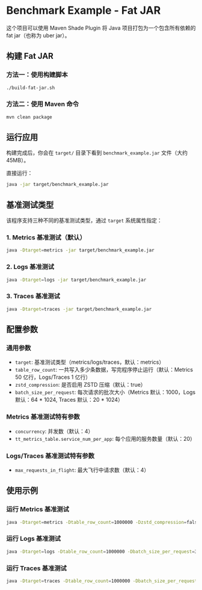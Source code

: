 # Benchmark Example - Fat JAR

这个项目可以使用 Maven Shade Plugin 将 Java 项目打包为一个包含所有依赖的 fat jar（也称为 uber jar）。

## 构建 Fat JAR

### 方法一：使用构建脚本
```bash
./build-fat-jar.sh
```

### 方法二：使用 Maven 命令
```bash
mvn clean package
```

## 运行应用

构建完成后，你会在 `target/` 目录下看到 `benchmark_example.jar` 文件（大约 45MB）。

直接运行：
```bash
java -jar target/benchmark_example.jar
```

## 基准测试类型

该程序支持三种不同的基准测试类型，通过 `target` 系统属性指定：

### 1. Metrics 基准测试（默认）
```bash
java -Dtarget=metrics -jar target/benchmark_example.jar
```

### 2. Logs 基准测试
```bash
java -Dtarget=logs -jar target/benchmark_example.jar
```

### 3. Traces 基准测试
```bash
java -Dtarget=traces -jar target/benchmark_example.jar
```

## 配置参数

### 通用参数
- `target`: 基准测试类型（metrics/logs/traces，默认：metrics）
- `table_row_count`: 一共写入多少条数据，写完程序停止运行（默认：Metrics 50 亿行，Logs/Traces 1 亿行）
- `zstd_compression`: 是否启用 ZSTD 压缩（默认：true）
- `batch_size_per_request`: 每次请求的批次大小（Metrics 默认：1000，Logs 默认：64 * 1024, Traces 默认：20 * 1024）

### Metrics 基准测试特有参数
- `concurrency`: 并发数（默认：4）
- `tt_metrics_table.service_num_per_app`: 每个应用的服务数量（默认：20）

### Logs/Traces 基准测试特有参数
- `max_requests_in_flight`: 最大飞行中请求数（默认：4）

## 使用示例

### 运行 Metrics 基准测试
```bash
java -Dtarget=metrics -Dtable_row_count=1000000 -Dzstd_compression=false -Dbatch_size_per_request=500 -Dconcurrency=4 -jar target/benchmark_example.jar
```

### 运行 Logs 基准测试
```bash
java -Dtarget=logs -Dtable_row_count=1000000 -Dbatch_size_per_request=32768 -jar target/benchmark_example.jar
```

### 运行 Traces 基准测试
```bash
java -Dtarget=traces -Dtable_row_count=1000000 -Dbatch_size_per_request=32768 -jar target/benchmark_example.jar
```
